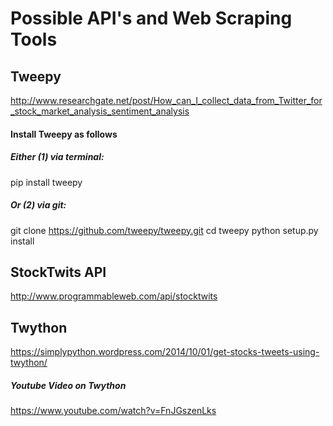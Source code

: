 # Possible API's and Web Scraping Tools


## Tweepy
http://www.researchgate.net/post/How_can_I_collect_data_from_Twitter_for_stock_market_analysis_sentiment_analysis

#### Install Tweepy as follows  
##### Either (1) via terminal: 
pip install tweepy 
##### Or (2) via git: 
git clone https://github.com/tweepy/tweepy.git 
cd tweepy 
python setup.py install 

## StockTwits API
http://www.programmableweb.com/api/stocktwits

## Twython 
https://simplypython.wordpress.com/2014/10/01/get-stocks-tweets-using-twython/
##### Youtube Video on Twython 
https://www.youtube.com/watch?v=FnJGszenLks
